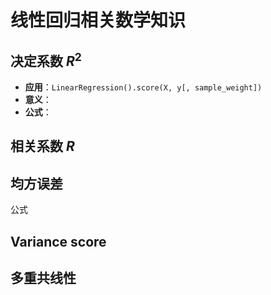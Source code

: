 # 线性回归相关数学知识

## 决定系数 $R^2$

- **应用**：`LinearRegression().score(X, y[, sample_weight])`
- **意义**：
- **公式**：

## 相关系数 $R$

## 均方误差

公式

## Variance score

## 多重共线性

